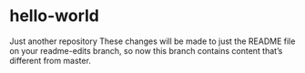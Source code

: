 # hello-world
Just another repository
These changes will be made to just the README file on your readme-edits branch, so now this branch contains content that’s different from master.
